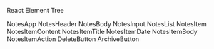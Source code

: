 React Element Tree

NotesApp
    NotesHeader
    NotesBody
        NotesInput
        NotesList
            NotesItem
                NotesItemContent
                    NotesItemTitle
                    NotesItemDate
                    NotesItemBody
                NotesItemAction
                    DeleteButton
                    ArchiveButton
